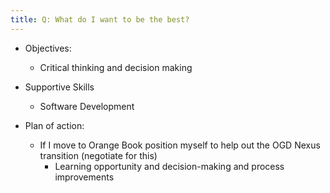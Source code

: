 ```yaml
---
title: Q: What do I want to be the best?
---
```


- Objectives:
	 - Critical thinking and decision making

- Supportive Skills
	 - Software Development

- Plan of action:
	 - If I move to Orange Book position myself to help out the OGD Nexus transition (negotiate for this)
		 - Learning opportunity and decision-making and process improvements 
